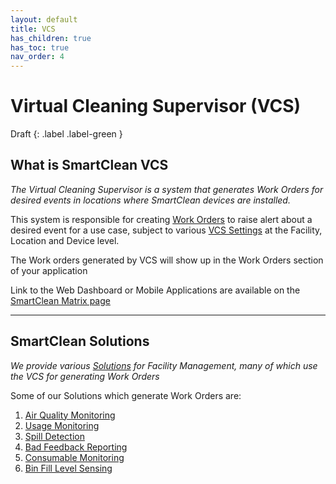 ```yaml
---
layout: default
title: VCS
has_children: true
has_toc: true
nav_order: 4
---
```


# Virtual Cleaning Supervisor (VCS)
Draft
{: .label .label-green }

## What is SmartClean VCS
*The Virtual Cleaning Supervisor is a system that generates Work Orders for desired events in locations where SmartClean devices are installed.*

This system is responsible for creating [Work Orders](/workorders.html) to raise alert about a desired event for a use case, subject to various [VCS Settings]() at the Facility, Location and Device level.


The Work orders generated by VCS will show up in the Work Orders section of your application

Link to the Web Dashboard or Mobile Applications are available on the [SmartClean Matrix page](/index.html)

---

## SmartClean Solutions
*We provide various [Solutions](/vcs_solutions.html) for Facility Management, many of which use the VCS for generating Work Orders*

Some of our Solutions which generate Work Orders are:
1. [Air Quality Monitoring](/vcs_aq.html)
2. [Usage Monitoring](/vcs_pc.html)
3. [Spill Detection](/vcs_wd.html)
4. [Bad Feedback Reporting](/vcs_fd.html)
5. [Consumable Monitoring]()
6. [Bin Fill Level Sensing]()

